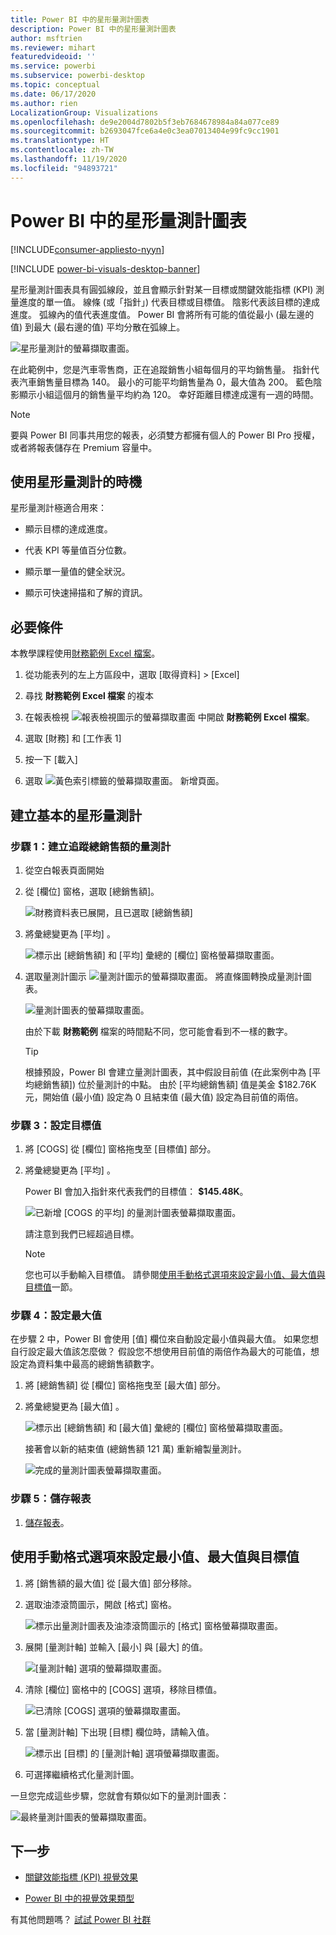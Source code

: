 ```yaml
---
title: Power BI 中的星形量測計圖表
description: Power BI 中的星形量測計圖表
author: msftrien
ms.reviewer: mihart
featuredvideoid: ''
ms.service: powerbi
ms.subservice: powerbi-desktop
ms.topic: conceptual
ms.date: 06/17/2020
ms.author: rien
LocalizationGroup: Visualizations
ms.openlocfilehash: de9e2004d7802b5f3eb7684678984a84a077ce89
ms.sourcegitcommit: b2693047fce6a4e0c3ea07013404e99fc9cc1901
ms.translationtype: HT
ms.contentlocale: zh-TW
ms.lasthandoff: 11/19/2020
ms.locfileid: "94893721"
---
```

# <a name="radial-gauge-charts-in-power-bi"></a>Power BI 中的星形量測計圖表

[!INCLUDE[consumer-appliesto-nyyn](../includes/consumer-appliesto-nyyn.md)]

[!INCLUDE [power-bi-visuals-desktop-banner](../includes/power-bi-visuals-desktop-banner.md)]

星形量測計圖表具有圓弧線段，並且會顯示針對某一目標或關鍵效能指標 (KPI) 測量進度的單一值。 線條 (或「指針」) 代表目標或目標值。 陰影代表該目標的達成進度。 弧線內的值代表進度值。 Power BI 會將所有可能的值從最小 (最左邊的值) 到最大 (最右邊的值) 平均分散在弧線上。

![星形量測計的螢幕擷取畫面。](media/power-bi-visualization-radial-gauge-charts/gauge-m.png)

在此範例中，您是汽車零售商，正在追蹤銷售小組每個月的平均銷售量。 指針代表汽車銷售量目標為 140。 最小的可能平均銷售量為 0，最大值為 200。  藍色陰影顯示小組這個月的銷售量平均約為 120。 幸好距離目標達成還有一週的時間。

> [!NOTE]
> 要與 Power BI 同事共用您的報表，必須雙方都擁有個人的 Power BI Pro 授權，或者將報表儲存在 Premium 容量中。

## <a name="when-to-use-a-radial-gauge"></a>使用星形量測計的時機

星形量測計極適合用來：

* 顯示目標的達成進度。

* 代表 KPI 等量值百分位數。

* 顯示單一量值的健全狀況。

* 顯示可快速掃描和了解的資訊。

## <a name="prerequisites"></a>必要條件

本教學課程使用[財務範例 Excel 檔案](https://go.microsoft.com/fwlink/?LinkID=521962)。

1. 從功能表列的左上方區段中，選取 [取得資料] > [Excel]
   
2. 尋找 **財務範例 Excel 檔案** 的複本

1. 在報表檢視 ![報表檢視圖示的螢幕擷取畫面](media/power-bi-visualization-kpi/power-bi-report-view.png) 中開啟 **財務範例 Excel 檔案**。

1. 選取 [財務] 和 [工作表 1]

1. 按一下 [載入]

1. 選取 ![黃色索引標籤的螢幕擷取畫面。](media/power-bi-visualization-kpi/power-bi-yellow-tab.png) 新增頁面。



## <a name="create-a-basic-radial-gauge"></a>建立基本的星形量測計

### <a name="step-1-create-a-gauge-to-track-gross-sales"></a>步驟 1：建立追蹤總銷售額的量測計

1. 從空白報表頁面開始

1. 從 [欄位] 窗格，選取 [總銷售額]。

   ![財務資料表已展開，且已選取 [總銷售額]](media/power-bi-visualization-radial-gauge-charts/grosssalesvalue-new.png)

1. 將彙總變更為 [平均] 。

   ![標示出 [總銷售額] 和 [平均] 彙總的 [欄位] 窗格螢幕擷取畫面。](media/power-bi-visualization-radial-gauge-charts/changetoaverage-new.png)

1. 選取量測計圖示 ![量測計圖示的螢幕擷取畫面。](media/power-bi-visualization-radial-gauge-charts/gaugeicon-new.png) 將直條圖轉換成量測計圖表。

    ![量測計圖表的螢幕擷取畫面。](media/power-bi-visualization-radial-gauge-charts/gauge-no-target.png)

    由於下載 **財務範例** 檔案的時間點不同，您可能會看到不一樣的數字。

    > [!TIP]
    > 根據預設，Power BI 會建立量測計圖表，其中假設目前值 (在此案例中為 [平均總銷售額]) 位於量測計的中點。 由於 [平均總銷售額] 值是美金 $182.76K 元，開始值 (最小值) 設定為 0 且結束值 (最大值) 設定為目前值的兩倍。

### <a name="step-3-set-a-target-value"></a>步驟 3：設定目標值

1. 將 [COGS] 從 [欄位] 窗格拖曳至 [目標值] 部分。

1. 將彙總變更為 [平均] 。

   Power BI 會加入指針來代表我們的目標值： **$145.48K**。

   ![已新增 [COGS 的平均] 的量測計圖表螢幕擷取畫面。](media/power-bi-visualization-radial-gauge-charts/gaugeinprogress-new.png)

    請注意到我們已經超過目標。

   > [!NOTE]
   > 您也可以手動輸入目標值。 請參閱[使用手動格式選項來設定最小值、最大值與目標值](#use-manual-format-options-to-set-minimum-maximum-and-target-values)一節。

### <a name="step-4-set-a-maximum-value"></a>步驟 4：設定最大值

在步驟 2 中，Power BI 會使用 [值] 欄位來自動設定最小值與最大值。 如果您想自行設定最大值該怎麼做？ 假設您不想使用目前值的兩倍作為最大的可能值，想設定為資料集中最高的總銷售額數字。

1. 將 [總銷售額] 從 [欄位] 窗格拖曳至 [最大值] 部分。

1. 將彙總變更為 [最大值] 。

   ![標示出 [總銷售額] 和 [最大值] 彙總的 [欄位] 窗格螢幕擷取畫面。](media/power-bi-visualization-radial-gauge-charts/setmaximum-new.png)

   接著會以新的結束值 (總銷售額 121 萬) 重新繪製量測計。

   ![完成的量測計圖表螢幕擷取畫面。](media/power-bi-visualization-radial-gauge-charts/power-bi-final-gauge.png)

### <a name="step-5-save-your-report"></a>步驟 5：儲存報表

1. [儲存報表](../create-reports/service-report-save.md)。

## <a name="use-manual-format-options-to-set-minimum-maximum-and-target-values"></a>使用手動格式選項來設定最小值、最大值與目標值

1. 將 [銷售額的最大值]  從 [最大值]  部分移除。

1. 選取油漆滾筒圖示，開啟 [格式] 窗格。

   ![標示出量測計圖表及油漆滾筒圖示的 [格式] 窗格螢幕擷取畫面。](media/power-bi-visualization-radial-gauge-charts/power-bi-roller.png)

1. 展開 [量測計軸] 並輸入 [最小] 與 [最大] 的值。

    ![[量測計軸] 選項的螢幕擷取畫面。](media/power-bi-visualization-radial-gauge-charts/power-bi-gauge-axis.png)

1. 清除 [欄位] 窗格中的 [COGS] 選項，移除目標值。

    ![已清除 [COGS] 選項的螢幕擷取畫面。](media/power-bi-visualization-radial-gauge-charts/pbi-remove-target.png)

1. 當 [量測計軸]  下出現 [目標] 欄位時，請輸入值。

     ![標示出 [目標] 的 [量測計軸] 選項螢幕擷取畫面。](media/power-bi-visualization-radial-gauge-charts/power-bi-gauge-target.png)

1. 可選擇繼續格式化量測計圖。

一旦您完成這些步驟，您就會有類似如下的量測計圖表：

![最終量測計圖表的螢幕擷取畫面。](media/power-bi-visualization-radial-gauge-charts/power-bi-final.png)

## <a name="next-step"></a>下一步

* [關鍵效能指標 (KPI) 視覺效果](power-bi-visualization-kpi.md)

* [Power BI 中的視覺效果類型](power-bi-visualization-types-for-reports-and-q-and-a.md)

有其他問題嗎？ [試試 Power BI 社群](https://community.powerbi.com/)

